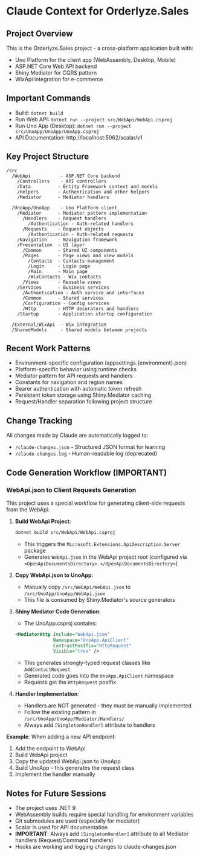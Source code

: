 # Claude Context for Orderlyze.Sales

## Project Overview
This is the Orderlyze.Sales project - a cross-platform application built with:
- Uno Platform for the client app (WebAssembly, Desktop, Mobile)
- ASP.NET Core Web API backend
- Shiny.Mediator for CQRS pattern
- WixApi integration for e-commerce

## Important Commands
- Build: `dotnet build`
- Run Web API: `dotnet run --project src/WebApi/WebApi.csproj`
- Run Uno App (Desktop): `dotnet run --project src/UnoApp/UnoApp/UnoApp.csproj`
- API Documentation: http://localhost:5062/scalar/v1

## Key Project Structure
```
/src
  /WebApi           - ASP.NET Core backend
    /Controllers    - API controllers
    /Data          - Entity Framework context and models
    /Helpers       - Authentication and other helpers
    /Mediator      - Mediator handlers
    
  /UnoApp/UnoApp    - Uno Platform client
    /Mediator      - Mediator pattern implementation
      /Handlers    - Request handlers
        /Authentication - Auth-related handlers
      /Requests    - Request objects
        /Authentication - Auth-related requests
    /Navigation    - Navigation framework
    /Presentation  - UI layer
      /Common      - Shared UI components
      /Pages       - Page views and view models
        /Contacts  - Contacts management
        /Login     - Login page
        /Main      - Main page
        /WixContacts - Wix contacts
      /Views       - Reusable views
    /Services      - Business services
      /Authentication - Auth service and interfaces
      /Common      - Shared services
      /Configuration - Config services
      /Http        - HTTP decorators and handlers
    /Startup       - Application startup configuration
    
  /External/WixApi  - Wix integration
  /SharedModels     - Shared models between projects
```

## Recent Work Patterns
- Environment-specific configuration (appsettings.{environment}.json)
- Platform-specific behavior using runtime checks
- Mediator pattern for API requests and handlers
- Constants for navigation and region names
- Bearer authentication with automatic token refresh
- Persistent token storage using Shiny.Mediator caching
- Request/Handler separation following project structure

## Change Tracking
All changes made by Claude are automatically logged to:
- `/claude-changes.json` - Structured JSON format for learning
- `/claude-changes.log` - Human-readable log (deprecated)

## Code Generation Workflow (IMPORTANT)
### WebApi.json to Client Requests Generation
This project uses a special workflow for generating client-side requests from the WebApi:

1. **Build WebApi Project**: 
   ```bash
   dotnet build src/WebApi/WebApi.csproj
   ```
   - This triggers the `Microsoft.Extensions.ApiDescription.Server` package
   - Generates `WebApi.json` in the WebApi project root (configured via `<OpenApiDocumentsDirectory>.</OpenApiDocumentsDirectory>`)

2. **Copy WebApi.json to UnoApp**:
   - Manually copy `/src/WebApi/WebApi.json` to `/src/UnoApp/UnoApp/WebApi.json`
   - This file is consumed by Shiny.Mediator's source generators

3. **Shiny Mediator Code Generation**:
   - The UnoApp.csproj contains:
   ```xml
   <MediatorHttp Include="WebApi.json" 
                 Namespace="UnoApp.ApiClient" 
                 ContractPostfix="HttpRequest" 
                 Visible="true" />
   ```
   - This generates strongly-typed request classes like `AddContactRequest`
   - Generated code goes into the `UnoApp.ApiClient` namespace
   - Requests get the `HttpRequest` postfix

4. **Handler Implementation**:
   - Handlers are NOT generated - they must be manually implemented
   - Follow the existing pattern in `/src/UnoApp/UnoApp/Mediator/Handlers/`
   - Always add `[SingletonHandler]` attribute to handlers

**Example**: When adding a new API endpoint:
1. Add the endpoint to WebApi
2. Build WebApi project
3. Copy the updated WebApi.json to UnoApp
4. Build UnoApp - this generates the request class
5. Implement the handler manually

## Notes for Future Sessions
- The project uses .NET 9
- WebAssembly builds require special handling for environment variables
- Git submodules are used (especially for mediator)
- Scalar is used for API documentation
- **IMPORTANT**: Always add `[SingletonHandler]` attribute to all Mediator handlers (Request/Command handlers)
- Hooks are working and logging changes to claude-changes.json